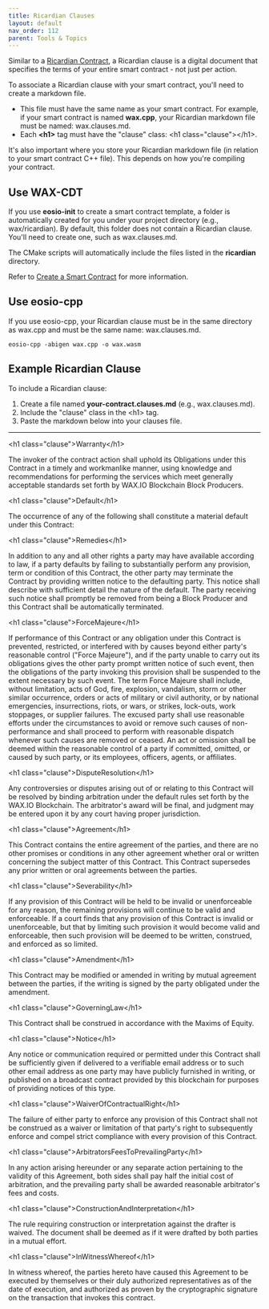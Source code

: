 ```yaml
---
title: Ricardian Clauses
layout: default
nav_order: 112
parent: Tools & Topics
---
```


Similar to a [Ricardian Contract](/es/tools/ricardian_contract), a Ricardian clause is a digital document that specifies the terms of your entire smart contract - not just per action. 

To associate a Ricardian clause with your smart contract, you'll need to create a markdown file. 

* This file must have the same name as your smart contract. For example, if your smart contract is named **wax.cpp**, your Ricardian markdown file must be named: wax.clauses.md.
* Each **&lt;h1&gt;** tag must have the "clause" class: &lt;h1 class=&quot;clause&quot;&gt;&lt;/h1&gt;.

It's also important where you store your Ricardian markdown file (in relation to your smart contract C++ file). This depends on how you're compiling your contract.

## Use WAX-CDT

If you use **eosio-init** to create a smart contract template, a folder is automatically created for you under your project directory (e.g., wax/ricardian). By default, this folder does not contain a Ricardian clause. You'll need to create one, such as wax.clauses.md.

The CMake scripts will automatically include the files listed in the **ricardian** directory.

Refer to [Create a Smart Contract](/es/dapp-development/smart-contract-quickstart/) for more information.

## Use eosio-cpp

If you use eosio-cpp, your Ricardian clause must be in the same directory as wax.cpp and must be the same name: wax.clauses.md.

```shell
eosio-cpp -abigen wax.cpp -o wax.wasm
```

## Example Ricardian Clause

To include a Ricardian clause:

1. Create a file named **your-contract.clauses.md** (e.g., wax.clauses.md).
2. Include the "clause" class in the &lt;h1&gt; tag.
3. Paste the markdown below into your clauses file.

<hr style="height:1px; border:none; color:#000; background-color:#000; width:100%; text-align:left; margin: 0 auto 0 0;">

&lt;h1 class=&quot;clause&quot;&gt;Warranty&lt;/h1&gt; 

The invoker of the contract action shall uphold its Obligations under this Contract in a timely and workmanlike manner, using knowledge and recommendations for performing the services which meet generally acceptable standards set forth by WAX.IO Blockchain Block Producers. 

&lt;h1 class=&quot;clause&quot;&gt;Default&lt;/h1&gt; 

The occurrence of any of the following shall constitute a material default under this Contract: 

&lt;h1 class=&quot;clause&quot;&gt;Remedies&lt;/h1&gt; 

In addition to any and all other rights a party may have available according to law, if a party defaults by failing to substantially perform any provision, term or condition of this Contract, the other party may terminate the Contract by providing written notice to the defaulting party. This notice shall describe with sufficient detail the nature of the default. The party receiving such notice shall promptly be removed from being a Block Producer and this Contract shall be automatically terminated. 

&lt;h1 class=&quot;clause&quot;&gt;ForceMajeure&lt;/h1&gt; 

If performance of this Contract or any obligation under this Contract is prevented, restricted, or interfered with by causes beyond either party's reasonable control (&quot;Force Majeure&quot;), and if the party unable to carry out its obligations gives the other party prompt written notice of such event, then the obligations of the party invoking this provision shall be suspended to the extent necessary by such event. The term Force Majeure shall include, without limitation, acts of God, fire, explosion, vandalism, storm or other similar occurrence, orders or acts of military or civil authority, or by national emergencies, insurrections, riots, or wars, or strikes, lock-outs, work stoppages, or supplier failures. The excused party shall use reasonable efforts under the circumstances to avoid or remove such causes of non-performance and shall proceed to perform with reasonable dispatch whenever such causes are removed or ceased. An act or omission shall be deemed within the reasonable control of a party if committed, omitted, or caused by such party, or its employees, officers, agents, or affiliates. 

&lt;h1 class=&quot;clause&quot;&gt;DisputeResolution&lt;/h1&gt; 

Any controversies or disputes arising out of or relating to this Contract will be resolved by binding arbitration under the default rules set forth by the WAX.IO Blockchain. The arbitrator's award will be final, and judgment may be entered upon it by any court having proper jurisdiction. 

&lt;h1 class=&quot;clause&quot;&gt;Agreement&lt;/h1&gt; 

This Contract contains the entire agreement of the parties, and there are no other promises or conditions in any other agreement whether oral or written concerning the subject matter of this Contract. This Contract supersedes any prior written or oral agreements between the parties. 

&lt;h1 class=&quot;clause&quot;&gt;Severability&lt;/h1&gt; 

If any provision of this Contract will be held to be invalid or unenforceable for any reason, the remaining provisions will continue to be valid and enforceable. If a court finds that any provision of this Contract is invalid or unenforceable, but that by limiting such provision it would become valid and enforceable, then such provision will be deemed to be written, construed, and enforced as so limited. 

&lt;h1 class=&quot;clause&quot;&gt;Amendment&lt;/h1&gt; 

This Contract may be modified or amended in writing by mutual agreement between the parties, if the writing is signed by the party obligated under the amendment. 

&lt;h1 class=&quot;clause&quot;&gt;GoverningLaw&lt;/h1&gt; 

This Contract shall be construed in accordance with the Maxims of Equity. 

&lt;h1 class=&quot;clause&quot;&gt;Notice&lt;/h1&gt; 

Any notice or communication required or permitted under this Contract shall be sufficiently given if delivered to a verifiable email address or to such other email address as one party may have publicly furnished in writing, or published on a broadcast contract provided by this blockchain for purposes of providing notices of this type. 

&lt;h1 class=&quot;clause&quot;&gt;WaiverOfContractualRight&lt;/h1&gt; 

The failure of either party to enforce any provision of this Contract shall not be construed as a waiver or limitation of that party's right to subsequently enforce and compel strict compliance with every provision of this Contract. 

&lt;h1 class=&quot;clause&quot;&gt;ArbitratorsFeesToPrevailingParty&lt;/h1&gt; 

In any action arising hereunder or any separate action pertaining to the validity of this Agreement, both sides shall pay half the initial cost of arbitration, and the prevailing party shall be awarded reasonable arbitrator's fees and costs. 

&lt;h1 class=&quot;clause&quot;&gt;ConstructionAndInterpretation&lt;/h1&gt; 

The rule requiring construction or interpretation against the drafter is waived. The document shall be deemed as if it were drafted by both parties in a mutual effort. 

&lt;h1 class=&quot;clause&quot;&gt;InWitnessWhereof&lt;/h1&gt; 

In witness whereof, the parties hereto have caused this Agreement to be executed by themselves or their duly authorized representatives as of the date of execution, and authorized as proven by the cryptographic signature on the transaction that invokes this contract.